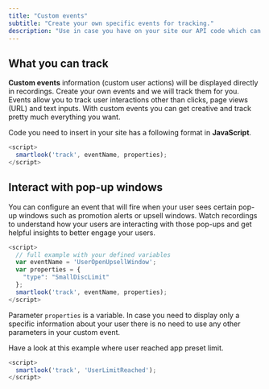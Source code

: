 ```yaml
---
title: "Custom events"
subtitle: "Create your own specific events for tracking."
description: "Use in case you have on your site our API code which can Identify visitor."
---
```


## What you can track

**Custom events** information (custom user actions) will be displayed directly in recordings. Create your own events and we will track them for you. Events allow you to track user interactions other than clicks, page views (URL) and text inputs.  With custom events you can get creative and track pretty much everything you want. 

Code you need to insert in your site has a following format in **JavaScript**.

```js
<script>
  smartlook('track', eventName, properties);
</script>
```

## Interact with pop-up windows

You can configure an event that will fire when your user sees certain pop-up windows such as promotion alerts or upsell windows. Watch recordings to understand how your users are interacting with those pop-ups and get helpful insights to better engage your users.

```js
<script>
  // full example with your defined variables
  var eventName = 'UserOpenUpsellWindow';
  var properties = {
    "type": "SmallDiscLimit"
  };
  smartlook('track', eventName, properties);
</script>
```

Parameter `properties` is a variable. In case you need to display only a specific information about your user there is no need to use any other parameters in your custom event.

Have a look at this example where user reached app preset limit.

```js
<script>
  smartlook('track', 'UserLimitReached');
</script>
```
